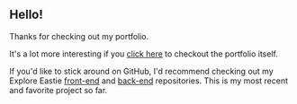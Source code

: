 ## Hello! ##

Thanks for checking out my portfolio.

It's a lot more interesting if you [click here](https://drekaygran.github.io/)
 to checkout the portfolio itself.

 If you'd like to stick around on GitHub, I'd recommend checking out my Explore Eastie [front-end](https://github.com/drekaygran/explore-eastie) and [back-end](https://github.com/drekaygran/explore-api) repositories.  This is my most recent and favorite project so far.
